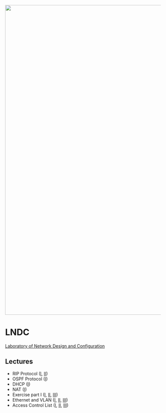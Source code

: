 <a href="https://www.dis.uniroma1.it/"><img src="http://www.dis.uniroma1.it/sites/default/files/marchio%20logo%20eng%20jpg.jpg" width="1000"></a>

# LNDC
[Laboratory of Network Design and Configuration](https://web.uniroma1.it/netlab/laboratory-network-design-and-configuration-ex-laboratorio-applicazioni-telematiche)


## Lectures
- RIP Protocol ([I](https://drive.google.com/open?id=1Wqmqazttf1W7g2hdX4pRmMDi_Tog9ypO&authuser=0), [II](https://drive.google.com/open?id=1DfxHZiXbCJaNU6URO3nVA-g4ol-Bm-B8&authuser=0))
- OSPF Protocol ([I](https://drive.google.com/open?id=1Ka47r9rxQiiR1IRULonhT3wVYlNlOaMa&authuser=0))
- DHCP ([I](https://drive.google.com/open?id=18YfhKxWRAR4vIkktJkgUCLr9-PvfvJhp&authuser=0))
- NAT ([I](https://drive.google.com/open?id=1N0IFNjPBW0RaxGqaiR0Zk1JJHnUHogiS&authuser=0))
- Exercise part I ([I](https://drive.google.com/open?id=1Z2lkByUrnAZiN_HmymbaoQaB03CuIdGD&authuser=0), [II](https://drive.google.com/open?id=1fshRlgqZMDmGelw7ynmH_T4Hi7Hy-ANy&authuser=0), [III](https://drive.google.com/open?id=1P2cYHhWDp1oRP-Fr7heTG-fiZ-9lP3v0&authuser=0))
- Ethernet and VLAN ([I](https://drive.google.com/open?id=1WWK6h0pnd42B3na4vTvzb8QzBt2A69ST&authuser=0), [II](https://drive.google.com/open?id=1fNnZab3QmVOmkUv-wOezbUb6Fo7YqqL_&authuser=0), [III](https://drive.google.com/open?id=1_TqFZd2qApI_aRj3uFEQcHniXz_Efj6m&authuser=0))
- Access Control List ([I](https://drive.google.com/open?id=1zJ_Vd0e4NORDbKsLm-z8MQXvPbg_Iwvh&authuser=0), [II](https://drive.google.com/open?id=1jCkOVPLAfwp3SmQxuiiWO4ewYXp6rJZk&authuser=0), [III](https://drive.google.com/open?id=1u9g4M-UV4QhHXcZRLDsmVnvaeGgb472z&authuser=0))
